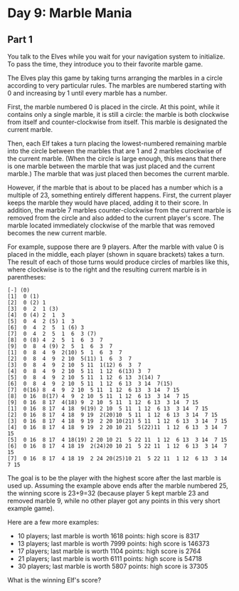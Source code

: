 # Day 9: Marble Mania

## Part 1

You talk to the Elves while you wait for your navigation system to
initialize. To pass the time, they introduce you to their favorite
marble game.

The Elves play this game by taking turns arranging the marbles in a
circle according to very particular rules. The marbles are numbered
starting with 0 and increasing by 1 until every marble has a number.

First, the marble numbered 0 is placed in the circle. At this point,
while it contains only a single marble, it is still a circle: the marble
is both clockwise from itself and counter-clockwise from itself. This
marble is designated the current marble.

Then, each Elf takes a turn placing the lowest-numbered remaining marble
into the circle between the marbles that are 1 and 2 marbles clockwise
of the current marble. (When the circle is large enough, this means
that there is one marble between the marble that was just placed and
the current marble.) The marble that was just placed then becomes the
current marble.

However, if the marble that is about to be placed has a number which
is a multiple of 23, something entirely different happens. First, the
current player keeps the marble they would have placed, adding it to
their score. In addition, the marble 7 marbles counter-clockwise from the
current marble is removed from the circle and also added to the current
player's score. The marble located immediately clockwise of the marble
that was removed becomes the new current marble.

For example, suppose there are 9 players. After the marble with value 0
is placed in the middle, each player (shown in square brackets) takes a
turn. The result of each of those turns would produce circles of marbles
like this, where clockwise is to the right and the resulting current
marble is in parentheses:

```
[-] (0)
[1]  0 (1)
[2]  0 (2) 1 
[3]  0  2  1 (3)
[4]  0 (4) 2  1  3 
[5]  0  4  2 (5) 1  3 
[6]  0  4  2  5  1 (6) 3 
[7]  0  4  2  5  1  6  3 (7)
[8]  0 (8) 4  2  5  1  6  3  7 
[9]  0  8  4 (9) 2  5  1  6  3  7 
[1]  0  8  4  9  2(10) 5  1  6  3  7 
[2]  0  8  4  9  2 10  5(11) 1  6  3  7 
[3]  0  8  4  9  2 10  5 11  1(12) 6  3  7 
[4]  0  8  4  9  2 10  5 11  1 12  6(13) 3  7 
[5]  0  8  4  9  2 10  5 11  1 12  6 13  3(14) 7 
[6]  0  8  4  9  2 10  5 11  1 12  6 13  3 14  7(15)
[7]  0(16) 8  4  9  2 10  5 11  1 12  6 13  3 14  7 15 
[8]  0 16  8(17) 4  9  2 10  5 11  1 12  6 13  3 14  7 15 
[9]  0 16  8 17  4(18) 9  2 10  5 11  1 12  6 13  3 14  7 15 
[1]  0 16  8 17  4 18  9(19) 2 10  5 11  1 12  6 13  3 14  7 15 
[2]  0 16  8 17  4 18  9 19  2(20)10  5 11  1 12  6 13  3 14  7 15 
[3]  0 16  8 17  4 18  9 19  2 20 10(21) 5 11  1 12  6 13  3 14  7 15 
[4]  0 16  8 17  4 18  9 19  2 20 10 21  5(22)11  1 12  6 13  3 14  7 15 
[5]  0 16  8 17  4 18(19) 2 20 10 21  5 22 11  1 12  6 13  3 14  7 15 
[6]  0 16  8 17  4 18 19  2(24)20 10 21  5 22 11  1 12  6 13  3 14  7 15 
[7]  0 16  8 17  4 18 19  2 24 20(25)10 21  5 22 11  1 12  6 13  3 14  7 15
```

The goal is to be the player with the highest score after the last marble
is used up. Assuming the example above ends after the marble numbered
25, the winning score is 23+9=32 (because player 5 kept marble 23 and
removed marble 9, while no other player got any points in this very
short example game).

Here are a few more examples:

+ 10 players; last marble is worth 1618 points: high score is 8317
+ 13 players; last marble is worth 7999 points: high score is 146373
+ 17 players; last marble is worth 1104 points: high score is 2764
+ 21 players; last marble is worth 6111 points: high score is 54718
+ 30 players; last marble is worth 5807 points: high score is 37305

What is the winning Elf's score?

